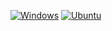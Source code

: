 [![Windows](https://github.com/adembudak/tombul/workflows/Windows/badge.svg)](https://github.com/adembudak/tombul/actions?query=workflow%3AWindows) [![Ubuntu](https://github.com/adembudak/tombul/workflows/Ubuntu/badge.svg)](https://github.com/adembudak/tombul/actions?query=workflow%3AUbuntu)
